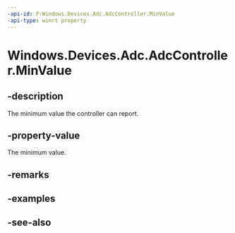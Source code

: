 ```yaml
---
-api-id: P:Windows.Devices.Adc.AdcController.MinValue
-api-type: winrt property
---
```


<!-- Property syntax
public int MinValue { get; }
-->

# Windows.Devices.Adc.AdcController.MinValue

## -description
The minimum value the controller can report.

## -property-value
The minimum value.

## -remarks

## -examples

## -see-also
